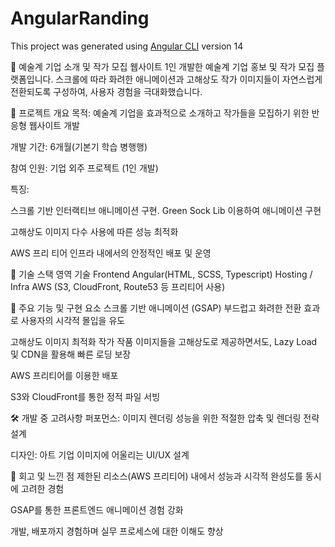 # AngularRanding

This project was generated using [Angular CLI](https://github.com/angular/angular-cli) version 14

🎨 예술계 기업 소개 및 작가 모집 웹사이트
1인 개발한 예술계 기업 홍보 및 작가 모집 플랫폼입니다. 스크롤에 따라 화려한 애니메이션과 고해상도 작가 이미지들이 자연스럽게 전환되도록 구성하여, 사용자 경험을 극대화했습니다.


📌 프로젝트 개요
목적: 예술계 기업을 효과적으로 소개하고 작가들을 모집하기 위한 반응형 웹사이트 개발

개발 기간: 6개월(기본기 학습 병행행)

참여 인원: 기업 외주 프로젝트 (1인 개발)

특징:

스크롤 기반 인터랙티브 애니메이션 구현. Green Sock Lib 이용하여 애니메이션 구현

고해상도 이미지 다수 사용에 따른 성능 최적화

AWS 프리 티어 인프라 내에서의 안정적인 배포 및 운영


🚀 기술 스택
영역	기술
Frontend	Angular(HTML, SCSS, Typescript)
Hosting / Infra	AWS (S3, CloudFront, Route53 등 프리티어 사용)


🎥 주요 기능 및 구현 요소
스크롤 기반 애니메이션 (GSAP)
부드럽고 화려한 전환 효과로 사용자의 시각적 몰입을 유도

고해상도 이미지 최적화
작가 작품 이미지들을 고해상도로 제공하면서도, Lazy Load 및 CDN을 활용해 빠른 로딩 보장

AWS 프리티어를 이용한 배포

S3와 CloudFront를 통한 정적 파일 서빙


🛠️ 개발 중 고려사항
퍼포먼스: 이미지 렌더링 성능을 위한 적절한 압축 및 렌더링 전략 설계

디자인: 아트 기업 이미지에 어울리는 UI/UX 설계


📌 회고 및 느낀 점
제한된 리소스(AWS 프리티어) 내에서 성능과 시각적 완성도를 동시에 고려한 경험

GSAP를 통한 프론트엔드 애니메이션 경험 강화

개발, 배포까지 경험하며 실무 프로세스에 대한 이해도 향상